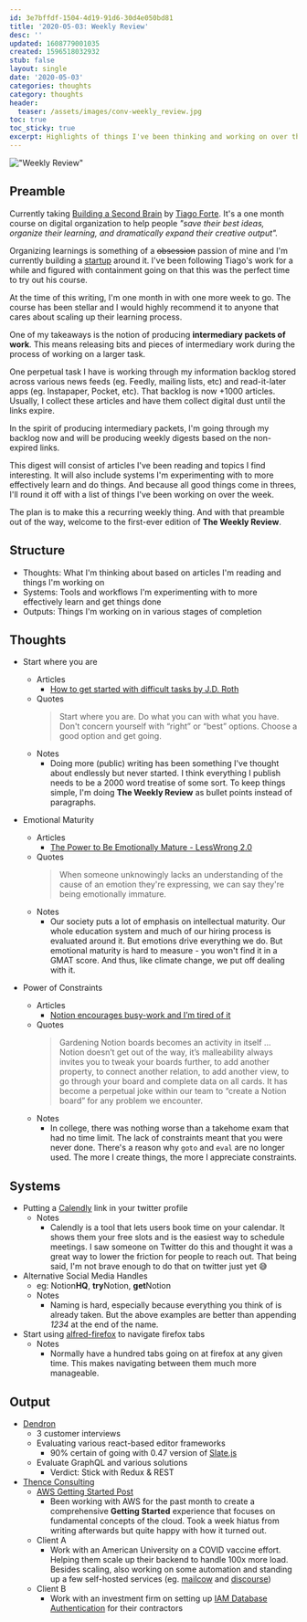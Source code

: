 ```yaml
---
id: 3e7bffdf-1504-4d19-91d6-30d4e050bd81
title: '2020-05-03: Weekly Review'
desc: ''
updated: 1608779001035
created: 1596518032932
stub: false
layout: single
date: '2020-05-03'
categories: thoughts
category: thoughts
header:
  teaser: /assets/images/conv-weekly_review.jpg
toc: true
toc_sticky: true
excerpt: Highlights of things I've been thinking and working on over the week
---
```


!["Weekly Review"](/assets/images/conv-weekly_review.jpg)

## Preamble

Currently taking [Building a Second Brain](https://www.buildingasecondbrain.com/) by [Tiago Forte](https://twitter.com/fortelabs). It's a one month course on digital organization to help people _"save their best ideas, organize their learning, and dramatically expand their creative output"._

Organizing learnings is something of a ~~obsession~~ passion of mine and I'm currently building a [startup](https://dendron.so) around it. I've been following Tiago's work for a while and figured with containment going on that this was the perfect time to try out his course.

At the time of this writing, I'm one month in with one more week to go. The course has been stellar and I would highly recommend it to anyone that cares about scaling up their learning process.

One of my takeaways is the notion of producing **intermediary packets of work**. This means releasing bits and pieces of intermediary work during the process of working on a larger task.

One perpetual task I have is working through my information backlog stored across various news feeds (eg. Feedly, mailing lists, etc) and read-it-later apps (eg. Instapaper, Pocket, etc). That backlog is now +1000 articles. Usually, I collect these articles and have them collect digital dust until the links expire.

In the spirit of producing intermediary packets, I'm going through my backlog now and will be producing weekly digests based on the non-expired links.

This digest will consist of articles I've been reading and topics I find interesting. It will also include systems I'm experimenting with to more effectively learn and do things. And because all good things come in threes, I'll round it off with a list of things I've been working on over the week.

The plan is to make this a recurring weekly thing. And with that preamble out of the way, welcome to the first-ever edition of **The Weekly Review**.

## Structure

- Thoughts: What I'm thinking about based on articles I'm reading and things I'm working on
- Systems: Tools and workflows I'm experimenting with to more effectively learn and get things done
- Outputs: Things I'm working on in various stages of completion

## Thoughts

- Start where you are

  - Articles
    - [How to get started with difficult tasks by J.D. Roth](https://www.getrichslowly.org/how-to-get-started/)
  - Quotes
    > Start where you are. Do what you can with what you have. Don't concern yourself with “right” or “best” options. Choose a good option and get going.
  - Notes
    - Doing more (public) writing has been something I've thought about endlessly but never started. I think everything I publish needs to be a 2000 word treatise of some sort. To keep things simple, I'm doing **The Weekly Review** as bullet points instead of paragraphs.

- Emotional Maturity
  - Articles
    - [The Power to Be Emotionally Mature - LessWrong 2.0](https://www.lesswrong.com/posts/h9ZfYJtpKYxBnGymP/the-power-to-be-emotionally-mature)
  - Quotes
    > When someone unknowingly lacks an understanding of the cause of an emotion they're expressing, we can say they're being emotionally immature.
  - Notes
    - Our society puts a lot of emphasis on intellectual maturity. Our whole education system and much of our hiring process is evaluated around it. But emotions drive everything we do. But emotional maturity is hard to measure - you won't find it in a GMAT score. And thus, like climate change, we put off dealing with it.
- Power of Constraints
  - Articles
    - [Notion encourages busy-work and I’m tired of it](https://medium.com/diesdas-direct/notion-encourages-busy-work-and-im-tired-of-it-b1e049edb663)
  - Quotes
    > Gardening Notion boards becomes an activity in itself … Notion doesn’t get out of the way, it’s malleability always invites you to tweak your boards further, to add another property, to connect another relation, to add another view, to go through your board and complete data on all cards. It has become a perpetual joke within our team to “create a Notion board” for any problem we encounter.
  - Notes
    - In college, there was nothing worse than a takehome exam that had no time limit. The lack of constraints meant that you were never done. There's a reason why `goto` and `eval` are no longer used. The more I create things, the more I appreciate constraints.

## Systems

- Putting a [Calendly](https://calendly.com/) link in your twitter profile
  - Notes
    - Calendly is a tool that lets users book time on your calendar. It shows them your free slots and is the easiest way to schedule meetings. I saw someone on Twitter do this and thought it was a great way to lower the friction for people to reach out. That being said, I'm not brave enough to do that on twitter just yet 😅
- Alternative Social Media Handles
  - eg: Notion**HQ**, **try**Notion, **get**Notion
  - Notes
    - Naming is hard, especially because everything you think of is already taken. But the above examples are better than appending _1234_ at the end of the name.
- Start using [alfred-firefox](https://github.com/deanishe/alfred-firefox) to navigate firefox tabs
  - Notes
    - Normally have a hundred tabs going on at firefox at any given time. This makes navigating between them much more manageable.

## Output

- [Dendron](http://dendron.so/)
  - 3 customer interviews
  - Evaluating various react-based editor frameworks
    - 90% certain of going with 0.47 version of [Slate.js](https://www.slatejs.org/)
  - Evaluate GraphQL and various solutions
    - Verdict: Stick with Redux & REST
- [Thence Consulting](https://thence.io/)
  - [AWS Getting Started Post](https://twitter.com/kevins8/status/1256371535767453696?s=20)
    - Been working with AWS for the past month to create a comprehensive **Getting Started** experience that focuses on fundamental concepts of the cloud. Took a week hiatus from writing afterwards but quite happy with how it turned out.
  - Client A
    - Work with an American University on a COVID vaccine effort. Helping them scale up their backend to handle 100x more load. Besides scaling, also working on some automation and standing up a few self-hosted services (eg. [mailcow](https://mailcow.email/) and [discourse](https://discourse.org/))
  - Client B
    - Work with an investment firm on setting up [IAM Database Authentication](https://docs.aws.amazon.com/AmazonRDS/latest/UserGuide/UsingWithRDS.IAMDBAuth.html) for their contractors
